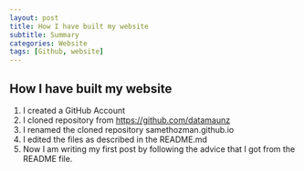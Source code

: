 ```yaml
---
layout: post
title: How I have built my website
subtitle: Summary
categories: Website
tags: [Github, website]
---
```


## How I have built my website

1. I created a GitHub Account
2. I cloned repository from https://github.com/datamaunz
3. I renamed the cloned repository samethozman.github.io
4. I edited the files as described in the README.md
5. Now I am writing my first post by following the advice that I got from the README file.
